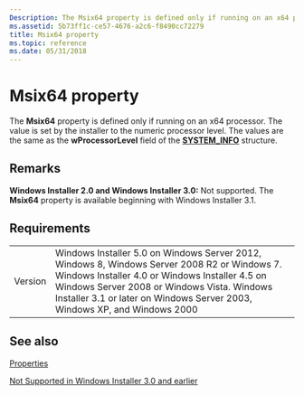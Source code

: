 ```yaml
---
Description: The Msix64 property is defined only if running on an x64 processor. The value is set by the installer to the numeric processor level. The values are the same as the wProcessorLevel field of the SYSTEM\_INFO structure.
ms.assetid: 5b73ff1c-ce57-4676-a2c6-f8490cc72279
title: Msix64 property
ms.topic: reference
ms.date: 05/31/2018
---
```


# Msix64 property

The **Msix64** property is defined only if running on an x64 processor. The value is set by the installer to the numeric processor level. The values are the same as the **wProcessorLevel** field of the [**SYSTEM\_INFO**](https://msdn.microsoft.com/library/ms724958(v=VS.85).aspx) structure.

## Remarks

**Windows Installer 2.0 and Windows Installer 3.0:** Not supported. The **Msix64** property is available beginning with Windows Installer 3.1.

## Requirements



|                    |                                                                                                                                                                                                                                                                                      |
|--------------------|--------------------------------------------------------------------------------------------------------------------------------------------------------------------------------------------------------------------------------------------------------------------------------------|
| Version<br/> | Windows Installer 5.0 on Windows Server 2012, Windows 8, Windows Server 2008 R2 or Windows 7. Windows Installer 4.0 or Windows Installer 4.5 on Windows Server 2008 or Windows Vista. Windows Installer 3.1 or later on Windows Server 2003, Windows XP, and Windows 2000<br/> |



## See also

<dl> <dt>

[Properties](properties.md)
</dt> <dt>

[Not Supported in Windows Installer 3.0 and earlier](not-supported-in-windows-installer-version-3-0.md)
</dt> </dl>

 

 





